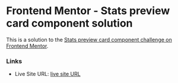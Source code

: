 # Frontend Mentor - Stats preview card component solution

This is a solution to the [Stats preview card component challenge on Frontend Mentor](https://www.frontendmentor.io/challenges/stats-preview-card-component-8JqbgoU62).

### Links


- Live Site URL: [live site URL](https://magical-basbousa-f338fb.netlify.app/)

